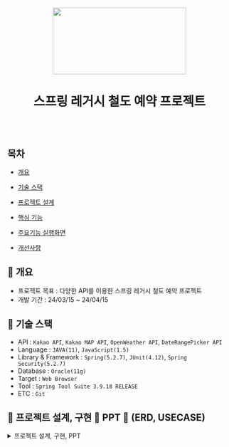 <h1 align="center"><img src="https://cdn-icons-png.freepik.com/512/2855/2855692.png" style="width: 300; height: 150"></h1>
<h1 align="center">스프링 레거시 철도 예약 프로젝트</h1>
<br/><br/>

## 목차
  
  - [개요](https://github.com/JongHoonKim1004/Korail01#-개요)
  
  - [기술 스택](https://github.com/JongHoonKim1004/Korail01#-기술-스택)
    
  - [프로젝트 설계](https://github.com/JongHoonKim1004/Korail01#-프로젝트-설계)
    
  - [핵심 기능](https://github.com/JongHoonKim1004/Korail01#-핵심-기능)
    
  - [주요기능 실행화면](https://github.com/JongHoonKim1004/Korail01#-주요기능-실행화면)
    
  - [개선사항](https://github.com/JongHoonKim1004/Korail01#-개선사항)

## 🚩 개요
 - 프로젝트 목표 : 다양한 API를 이용한 스프링 레거시 철도 예약 프로젝트
 - 개발 기간 : 24/03/15 ~ 24/04/15
   
## 🔧 기술 스택
 - API : `Kakao API`, `Kakao MAP API`, `OpenWeather API`, `DateRangePicker API`
 - Language : `JAVA(11)`, `JavaScript(1.5)`
 - Library & Framework : `Spring(5.2.7)`, `JUnit(4.12)`, `Spring Security(5.2.7)`
 - Database : `Oracle(11g)`
 - Target : `Web Browser`
 - Tool : `Spring Tool Suite 3.9.18 RELEASE`
 - ETC : `Git`


## 👾 프로젝트 설계, 구현 📂 PPT 📂 (ERD, USECASE)

<details><summary>프로젝트 설계, 구현, PPT</summary>

<div align="center">

| ![Project_Korail_PPT_01](https://github.com/JongHoonKim1004/Korail01/assets/155927559/422536b5-6f43-4282-a82f-81f26024cd15) | ![Project_Korail_PPT_02](https://github.com/JongHoonKim1004/Korail01/assets/155927559/704e9eb5-3b72-4246-92cb-1f81d8a64aba) |
| :-------------: | :-------------: | 
| ![Project_Korail_PPT_03](https://github.com/JongHoonKim1004/Korail01/assets/155927559/0b13c47c-9dd4-4f34-8802-cabde6f408da) | ![Project_Korail_PPT_04](https://github.com/JongHoonKim1004/Korail01/assets/155927559/97e74222-1da9-4d8e-9232-46e65dc0aa47) |
| ![Project_Korail_PPT_05](https://github.com/JongHoonKim1004/Korail01/assets/155927559/c6c3f7c5-b0c2-4e88-87e4-7e3fbca062ec) | ![Project_Korail_PPT_06](https://github.com/JongHoonKim1004/Korail01/assets/155927559/56ef842f-0b75-4a8f-be27-f2244b68e9d5) |
| ![Project_Korail_PPT_07](https://github.com/JongHoonKim1004/Korail01/assets/155927559/5979f56b-d81c-425e-969e-ff81c7315039) | ![Project_Korail_PPT_08](https://github.com/JongHoonKim1004/Korail01/assets/155927559/f61a8142-fc7a-44f7-a83c-db8ba67c75c6) |
| ![Project_Korail_PPT_09](https://github.com/JongHoonKim1004/Korail01/assets/155927559/e2efe8d8-503c-4d04-8804-8d52e56b1df5) | ![Project_Korail_PPT_10](https://github.com/JongHoonKim1004/Korail01/assets/155927559/8657588c-46c6-4b04-b8da-2da79cb337c5) |
| ![Project_Korail_PPT_11](https://github.com/JongHoonKim1004/Korail01/assets/155927559/21089ff9-5bd7-42a3-88b6-defb0d273785) | ![Project_Korail_PPT_12](https://github.com/JongHoonKim1004/Korail01/assets/155927559/bbc74ba8-48af-4e57-baac-af22ce6285a0) |
| ![Project_Korail_PPT_13](https://github.com/JongHoonKim1004/Korail01/assets/155927559/8dce2a8f-cce8-4793-a9fa-28c3abc08713) | ![Project_Korail_PPT_14](https://github.com/JongHoonKim1004/Korail01/assets/155927559/be48fc28-c35d-4e3c-b4a4-b18421da92e6) |
| ![Project_Korail_PPT_15](https://github.com/JongHoonKim1004/Korail01/assets/155927559/42a5674f-f144-440d-87a8-5ebe21f970ce) | ![Project_Korail_PPT_16](https://github.com/JongHoonKim1004/Korail01/assets/155927559/4c1ad778-31cc-42b6-90d4-3a1323eff654) |
| ![Project_Korail_PPT_17](https://github.com/JongHoonKim1004/Korail01/assets/155927559/3d112e85-245c-495d-91c9-f70422cc561c) | ![Project_Korail_PPT_18](https://github.com/JongHoonKim1004/Korail01/assets/155927559/2b7a533e-049a-4390-a2c2-997239ca059c) |
| ![Project_Korail_PPT_19](https://github.com/JongHoonKim1004/Korail01/assets/155927559/9d1baebf-6b75-42f0-bdde-fbac20126fd1) | ![Project_Korail_PPT_20](https://github.com/JongHoonKim1004/Korail01/assets/155927559/697ee149-5f33-4c13-91b6-e00a1c1219d2) |
| ![Project_Korail_PPT_21](https://github.com/JongHoonKim1004/Korail01/assets/155927559/6ed02571-6070-4195-bf3a-e4166b32ceab) | ![Project_Korail_PPT_22](https://github.com/JongHoonKim1004/Korail01/assets/155927559/a9070801-0f15-46ab-9414-122ae4d41046) |
| ![Project_Korail_PPT_23](https://github.com/JongHoonKim1004/Korail01/assets/155927559/24b3b652-5c25-4a1e-8666-2f081fbe60bf) | ![Project_Korail_PPT_24](https://github.com/JongHoonKim1004/Korail01/assets/155927559/fe3862af-f611-40dc-a48b-fcebdda5a012) |
| ![Project_Korail_PPT_25](https://github.com/JongHoonKim1004/Korail01/assets/155927559/173a8e74-7776-494d-a68b-d446c2a69529) | ![Project_Korail_PPT_26](https://github.com/JongHoonKim1004/Korail01/assets/155927559/4e7ad88e-9a31-4863-8eda-f7f328e2f591) |
| ![Project_Korail_PPT_27](https://github.com/JongHoonKim1004/Korail01/assets/155927559/18e2bb25-f1ac-482a-b46c-40dc050f6295) | ![Project_Korail_PPT_28](https://github.com/JongHoonKim1004/Korail01/assets/155927559/6fff579b-63ed-44ed-be9b-651319c73bae) |
| ![Project_Korail_PPT_29](https://github.com/JongHoonKim1004/Korail01/assets/155927559/e26db6c2-8591-4b59-bd29-8d1c953ed435) | ![Project_Korail_PPT_30](https://github.com/JongHoonKim1004/Korail01/assets/155927559/a785a6b4-93c2-41ae-b8c9-ce0186f10729) |
| ![Project_Korail_PPT_31](https://github.com/JongHoonKim1004/Korail01/assets/155927559/2fc7c475-aec8-4d5f-8aa1-a75c62c759a9) | ![Project_Korail_PPT_32](https://github.com/JongHoonKim1004/Korail01/assets/155927559/550040ee-495f-4ecf-bf1b-bda8b6daa77c) |
| ![Project_Korail_PPT_33](https://github.com/JongHoonKim1004/Korail01/assets/155927559/64eb41b1-c6fc-4088-afcb-4806672f7a47) | ![Project_Korail_PPT_34](https://github.com/JongHoonKim1004/Korail01/assets/155927559/5a92c35e-5a9a-4c66-a062-9445d35deb39) |
| ![Project_Korail_PPT_35](https://github.com/JongHoonKim1004/Korail01/assets/155927559/790af248-bea3-4945-beee-da82bc87f43d) | ![Project_Korail_PPT_36](https://github.com/JongHoonKim1004/Korail01/assets/155927559/4fc2ea3a-ed44-4eb2-b02f-6556ceb90758) |
| ![Project_Korail_PPT_37](https://github.com/JongHoonKim1004/Korail01/assets/155927559/8d3f7642-fa54-4da2-b603-1586fd278095) | ![Project_Korail_PPT_38](https://github.com/JongHoonKim1004/Korail01/assets/155927559/971d4727-a244-42bc-95fc-e9ec7badb764) |
| ![Project_Korail_PPT_39](https://github.com/JongHoonKim1004/Korail01/assets/155927559/14854d2c-61eb-4e79-a20d-4cd39999ba29) | ![Project_Korail_PPT_40](https://github.com/JongHoonKim1004/Korail01/assets/155927559/144fc0db-8776-41fd-ba7b-a59b148fae15) |
| ![Project_Korail_PPT_41](https://github.com/JongHoonKim1004/Korail01/assets/155927559/2f826f0c-7491-495b-8c17-c3607cbb0f2e) | ![Project_Korail_PPT_42](https://github.com/JongHoonKim1004/Korail01/assets/155927559/296a9ad7-173c-4fcc-b7c6-1902d74f1a15) |
| ![Project_Korail_PPT_43](https://github.com/JongHoonKim1004/Korail01/assets/155927559/33356dc3-b8d9-477d-915e-03074c143bb3) | ![Project_Korail_PPT_44](https://github.com/JongHoonKim1004/Korail01/assets/155927559/ff09f2ca-a74c-4bed-99b7-5d4c9520a826) |
| ![Project_Korail_PPT_45](https://github.com/JongHoonKim1004/Korail01/assets/155927559/9a4993c2-ccc9-46db-bc2f-2d83f9649930) | ![Project_Korail_PPT_46](https://github.com/JongHoonKim1004/Korail01/assets/155927559/93038448-3b29-4a26-80a9-ea1ef47e0e84) |
| ![Project_Korail_PPT_47](https://github.com/JongHoonKim1004/Korail01/assets/155927559/4418fc2c-2610-40f7-abc1-e339b97131e9) | ![Project_Korail_PPT_48](https://github.com/JongHoonKim1004/Korail01/assets/155927559/04e2aaa6-e124-44e5-8179-2afad9dddf3f) |
| ![Project_Korail_PPT_49](https://github.com/JongHoonKim1004/Korail01/assets/155927559/04cc7f4b-2dcf-44bf-8cde-75190f6bfa11) | ![Project_Korail_PPT_50](https://github.com/JongHoonKim1004/Korail01/assets/155927559/4b5c9e3f-1799-4366-a852-aab3f420d2b5) |
| ![Project_Korail_PPT_51](https://github.com/JongHoonKim1004/Korail01/assets/155927559/58119f42-d136-487c-be0d-f76800d7624e) | ![Project_Korail_PPT_52](https://github.com/JongHoonKim1004/Korail01/assets/155927559/b6a10284-7d1d-469d-9664-68b6e2fcfbac) |
| ![Project_Korail_PPT_53](https://github.com/JongHoonKim1004/Korail01/assets/155927559/ca78da62-219a-496b-8595-5482bd9dde0a) | ![Project_Korail_PPT_54](https://github.com/JongHoonKim1004/Korail01/assets/155927559/1b3f16ea-1fe5-479d-94e3-1f2ab7ed46a4) |
| ![Project_Korail_PPT_55](https://github.com/JongHoonKim1004/Korail01/assets/155927559/e232cb46-2588-4f89-9a88-b79b401e379c) | ![Project_Korail_PPT_56](https://github.com/JongHoonKim1004/Korail01/assets/155927559/3fa65a56-20d9-458b-966d-b9e472eda825) |
| ![Project_Korail_PPT_57](https://github.com/JongHoonKim1004/Korail01/assets/155927559/28edea12-b5d1-4c90-8936-4af54aa8c6d2) | ![Project_Korail_PPT_58](https://github.com/JongHoonKim1004/Korail01/assets/155927559/c6adb1bd-9dc0-4979-b5ad-b9d22aef9941) |
| ![Project_Korail_PPT_59](https://github.com/JongHoonKim1004/Korail01/assets/155927559/6880c136-a7a9-4df1-b4d9-1b4ab851de03) | ![Project_Korail_PPT_60](https://github.com/JongHoonKim1004/Korail01/assets/155927559/7cdd7d4e-96a5-4f37-b7d0-0deb61d4e0ff) |
| ![Project_Korail_PPT_61](https://github.com/JongHoonKim1004/Korail01/assets/155927559/be937b6c-2e5e-4a4e-93cd-0223c1ca423b) | ![Project_Korail_PPT_62](https://github.com/JongHoonKim1004/Korail01/assets/155927559/ef715db0-1e1f-4757-8109-c51f45c8dd71) |
| ![Project_Korail_PPT_63](https://github.com/JongHoonKim1004/Korail01/assets/155927559/1f8fbef0-6932-4b49-a5ca-5532e19fd076) | ![Project_Korail_PPT_64](https://github.com/JongHoonKim1004/Korail01/assets/155927559/ce506c3c-5ac9-4ed9-ad43-3a019c4e761c) |
| ![Project_Korail_PPT_65](https://github.com/JongHoonKim1004/Korail01/assets/155927559/60fa1eac-44a1-4e27-8d94-587c959502ff) | ![Project_Korail_PPT_66](https://github.com/JongHoonKim1004/Korail01/assets/155927559/120294c2-58eb-481c-88b8-d9b1c0252219) |
| ![Project_Korail_PPT_67](https://github.com/JongHoonKim1004/Korail01/assets/155927559/dfb4416b-470d-4ec2-907a-d230e4c6c126) | ![Project_Korail_PPT_68](https://github.com/JongHoonKim1004/Korail01/assets/155927559/73bd0a4e-6485-40bd-86d5-fb4d8543bdd4) |
| ![Project_Korail_PPT_69](https://github.com/JongHoonKim1004/Korail01/assets/155927559/7540e946-3ef5-46c8-a70b-2e16781a6dd6) | ![Project_Korail_PPT_70](https://github.com/JongHoonKim1004/Korail01/assets/155927559/cf090cf1-1d5f-479a-8d37-67d9a675f879) |
| ![Project_Korail_PPT_71](https://github.com/JongHoonKim1004/Korail01/assets/155927559/56d51862-e360-4157-b232-a17260befc2f) | ![Project_Korail_PPT_72](https://github.com/JongHoonKim1004/Korail01/assets/155927559/792c1d3d-8d5a-4774-bb46-705a7b2a3941) |
| ![Project_Korail_PPT_73](https://github.com/JongHoonKim1004/Korail01/assets/155927559/5332fc92-43d3-4e77-bdde-ab17e05e3509) | ![Project_Korail_PPT_74](https://github.com/JongHoonKim1004/Korail01/assets/155927559/bd197d88-225d-4673-bde0-a19d7de11085) |
| ![Project_Korail_PPT_75](https://github.com/JongHoonKim1004/Korail01/assets/155927559/033245d2-b2ad-443c-bb7e-1bac1d8422a3) | ![Project_Korail_PPT_76](https://github.com/JongHoonKim1004/Korail01/assets/155927559/fa39fc92-3dde-4588-bfb4-140e39244729) |
| ![Project_Korail_PPT_77](https://github.com/JongHoonKim1004/Korail01/assets/155927559/800d1814-96ff-44b1-b9ba-db144c51d4c7) | ![Project_Korail_PPT_78](https://github.com/JongHoonKim1004/Korail01/assets/155927559/bd5e36df-61b7-4dfe-b20f-eff06ed2c4d9) |
| ![Project_Korail_PPT_79](https://github.com/JongHoonKim1004/Korail01/assets/155927559/760b0a6c-f2af-4a2f-b966-bde713745e40) | ![Project_Korail_PPT_80](https://github.com/JongHoonKim1004/Korail01/assets/155927559/75e9d78e-3d89-45f3-b90e-22a2699a8509) |
| ![Project_Korail_PPT_81](https://github.com/JongHoonKim1004/Korail01/assets/155927559/8ada8374-13eb-4b56-ae03-a66a1aefd9a2) | ![Project_Korail_PPT_82](https://github.com/JongHoonKim1004/Korail01/assets/155927559/7c93ac5e-a607-45b9-806e-3d2b83557675) |
| ![Project_Korail_PPT_83](https://github.com/JongHoonKim1004/Korail01/assets/155927559/3c003c83-b0eb-44e9-946e-f8336c2a2df1) | ![Project_Korail_PPT_84](https://github.com/JongHoonKim1004/Korail01/assets/155927559/43db735c-d8d2-43f6-8b31-1af04436cad4) |
| ![Project_Korail_PPT_85](https://github.com/JongHoonKim1004/Korail01/assets/155927559/7afbb19c-5248-475a-956e-bcc4fe9a0070) | ![Project_Korail_PPT_86](https://github.com/JongHoonKim1004/Korail01/assets/155927559/134fe6ea-8056-4cdc-af3f-75794020fc0d) |
| ![Project_Korail_PPT_87](https://github.com/JongHoonKim1004/Korail01/assets/155927559/087e3e02-d90d-4717-a6f0-f441846adf4b) | ![Project_Korail_PPT_88](https://github.com/JongHoonKim1004/Korail01/assets/155927559/8e88a122-6a2b-41eb-ad60-0cb775c2eef6) |
| ![Project_Korail_PPT_89](https://github.com/JongHoonKim1004/Korail01/assets/155927559/ed077115-60b5-4fc9-bf9f-d12d755b0b82) | ![Project_Korail_PPT_90](https://github.com/JongHoonKim1004/Korail01/assets/155927559/a503693e-04b9-41b5-9274-2d25b27a4244) |
| ![Project_Korail_PPT_91](https://github.com/JongHoonKim1004/Korail01/assets/155927559/049fe10c-41e9-4435-ad5a-6daa35f821eb) | ![Project_Korail_PPT_92](https://github.com/JongHoonKim1004/Korail01/assets/155927559/22dcc66b-dd1f-4003-97b6-7a66092e2151) |
| ![Project_Korail_PPT_93](https://github.com/JongHoonKim1004/Korail01/assets/155927559/3a19cfd7-9ec5-48ff-93db-e33d0754806b) | ![Project_Korail_PPT_94](https://github.com/JongHoonKim1004/Korail01/assets/155927559/9cca2e26-cf04-4ce2-bbd2-9d63ed604620) |
| ![Project_Korail_PPT_95](https://github.com/JongHoonKim1004/Korail01/assets/155927559/22440054-8ab8-431d-a5d7-f29a5fcb19c3) | ![Project_Korail_PPT_96](https://github.com/JongHoonKim1004/Korail01/assets/155927559/f15e6caf-654e-454b-8948-d875d9974dce) |
| ![Project_Korail_PPT_97](https://github.com/JongHoonKim1004/Korail01/assets/155927559/1e58decf-499e-4119-817d-77be5c377bd5) | ![Project_Korail_PPT_98](https://github.com/JongHoonKim1004/Korail01/assets/155927559/ac695fb1-0b53-4e3d-8f41-b1dc2e3dfa83) |

</div>
  
</details>





















































